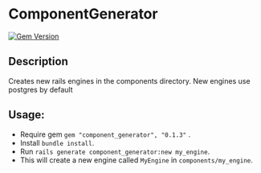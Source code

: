 # ComponentGenerator

[![Gem Version](https://badge.fury.io/rb/component_generator.svg)](http://badge.fury.io/rb/component_generator)

## Description
Creates new rails engines in the components directory. New engines use postgres by default

## Usage:
- Require gem `gem "component_generator", "0.1.3"` .
- Install `bundle install`.
- Run `rails generate component_generator:new my_engine`.
- This will create a new engine called `MyEngine` in `components/my_engine`.
